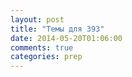 ```yaml
---
layout: post
title: "Темы для 393"
date: 2014-05-20T01:06:00
comments: true
categories: prep 
---
```

